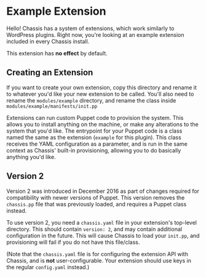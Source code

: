 # Example Extension

Hello! Chassis has a system of extensions, which work similarly to WordPress plugins. Right now, you're looking at an example extension included in every Chassis install.

This extension has **no effect** by default.


## Creating an Extension

If you want to create your own extension, copy this directory and rename it to whatever you'd like your new extension to be called. You'll also need to rename the `modules/example` directory, and rename the class inside `modules/example/manifests/init.pp`

Extensions can run custom Puppet code to provision the system. This allows you to install anything on the machine, or make any alterations to the system that you'd like. The entrypoint for your Puppet code is a class named the same as the extension (`example` for this plugin). This class receives the YAML configuration as a parameter, and is run in the same context as Chassis' built-in provisioning, allowing you to do basically anything you'd like.


## Version 2

Version 2 was introduced in December 2016 as part of changes required for compatibility with newer versions of Puppet. This version removes the `chassis.pp` file that was previously loaded, and requires a Puppet class instead.

To use version 2, you need a `chassis.yaml` file in your extension's top-level directory. This should contain `version: 2`, and may contain additional configuration in the future. This will cause Chassis to load your `init.pp`, and provisioning will fail if you do not have this file/class.

(Note that the `chassis.yaml` file is for configuring the extension API with Chassis, and is **not** user-configurable. Your extension should use keys in the regular `config.yaml` instead.)
